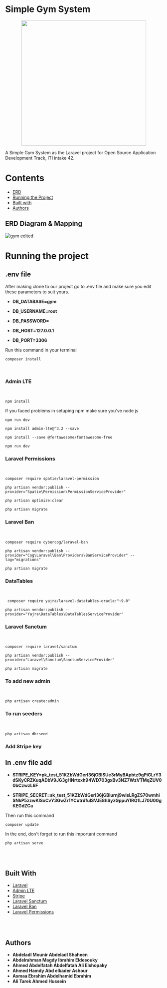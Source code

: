 # Simple Gym System
<p align="center"><a href="https://laravel.com" target="_blank"><img src="https://raw.githubusercontent.com/laravel/art/master/logo-lockup/5%20SVG/2%20CMYK/1%20Full%20Color/laravel-logolockup-cmyk-red.svg" width="400"></a></p>

A Simple Gym System as the Laravel project for Open Source Application Development Track, ITI intake 42.

# Contents
- [ERD]()
- [Running the Project]()
- [Built with]()
- [Authors ](#features)


## ERD Diagram & Mapping 


![gym edited](https://user-images.githubusercontent.com/97949768/156903803-d0e015de-a274-4a9a-a25c-de8434383991.png)

# Running the project


## .env file

After making clone to our project go to .env file and make sure you edit these parameters to suit yours. 

* **DB_DATABASE=gym**
* **DB_USERNAME=root**
* **DB_PASSWORD=**

* **DB_HOST=127.0.0.1**
* **DB_PORT=3306**

Run this command in your terminal
```
composer install 
```
</br>

### Admin LTE
</br>


```
npm install
```
If you faced problems in setuping npm make sure you've node js
```
npm run dev
```
```
npm install admin-lte@^3.2 --save
```
```
npm install --save @fortawesome/fontawesome-free
```
```
npm run dev
```

### Laravel Permissions
</br>

```
composer require spatie/laravel-permission
```
```
php artisan vendor:publish --provider="Spatie\Permission\PermissionServiceProvider"
```
```
php artisan optimize:clear
```
```
php artisan migrate
```
### Laravel Ban
</br>

```
composer require cybercog/laravel-ban
```
```
php artisan vendor:publish --provider="Cog\Laravel\Ban\Providers\BanServiceProvider" --tag="migrations"
```
```
php artisan migrate
```




### DataTables 
</br>

```
 composer require yajra/laravel-datatables-oracle:"~9.0"
```
```
php artisan vendor:publish --provider="Yajra\DataTables\DataTablesServiceProvider"
```


### Laravel Sanctum 
</br>

```
composer require laravel/sanctum
```
```
php artisan vendor:publish --provider="Laravel\Sanctum\SanctumServiceProvider"
```
```
php artisan migrate
```

### To add new admin 
</br>

```
php artisan create:admin
```

### To run seeders 
</br>

```
php artisan db:seed
```
### Add Stripe key
In .env file add 
- 
* **STRIPE_KEY=pk_test_51KZbWdGerl36jGBlSUe3rMyBApbtz9gPiGLrY3dSKyCRZKuqADbV9JG3gHNrtxxh94WD703gxBv3NZ7WzVTMqZUV00bCzwzL6F**

* **STRIPE_SECRET=sk_test_51KZbWdGerl36jGBlurnj9wlsLRgZS70wmhiSNkP5zzwKlSxCvY3GwZr1YCutrdfulSVJE8hSyzGppuYIRQ1LJ70U00gKEGdZCa**

Then run this command

```
composer update 
```
In the end, don't forget to run this important command
```
php artisan serve 
```

</br>
</br>

## Built With

* [Laravel]()
* [Admin LTE]()
* [Stripe]()
* [Laravel Sanctum ]()
* [Laravel Ban ]()
* [Laravel Permissions ]()

</br>
</br>





## Authors
* **Abdeladl Mounir Abdeladl Shaheen**
* **Abdelrahman Magdy Ibrahim Eldesouky**
* **Ahmed Abdelfatah Abdelfatah Ali Elshopaky**
* **Ahmed Hamdy Abd elkader Ashour**
* **Asmaa Ebrahim Abdelhamid Ebrahim**
* **Ali Tarek Ahmed Hussein**


